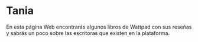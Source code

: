 # Tania
En esta página Web encontrarás algunos libros de Wattpad con sus reseñas y sabrás un poco sobre las escritoras que existen en la plataforma.
